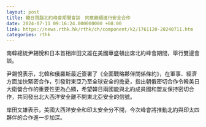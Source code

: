 ```yaml
---
layout: post
title: 韓日首腦北約峰會期間會談　同意繼續進行安全合作
date: 2024-07-11 09:16:24.000000000 +08:00
link: https://news.rthk.hk/rthk/ch/component/k2/1761120-20240711.htm
categories: rthk
---
```


南韓總統尹錫悅和日本首相岸田文雄在美國華盛頓出席北約峰會期間，舉行雙邊會談。

尹錫悅表示，北韓和俄羅斯最近簽署了《全面戰略夥伴關係條約》，在軍事、經濟方面加快緊密合作，引發對東亞乃至全球安全的擔憂，指出朝俄密切合作令韓美日大衛營合作的重要性更為凸顯，希望韓日兩國能與北約成員國和盟友保持密切合作，共同發出北大西洋安全離不開東北亞安全的信號。

岸田文雄表示，美國大西洋安全和印太安全分不開，今次峰會將推動北約與印太四夥伴的合作進一步加深。

